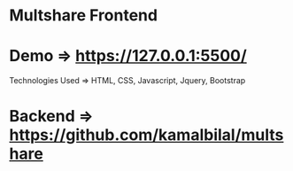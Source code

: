 # Multshare Frontend
# Demo => https://127.0.0.1:5500/

Technologies Used => HTML, CSS, Javascript, Jquery, Bootstrap
# Backend => https://github.com/kamalbilal/multshare
